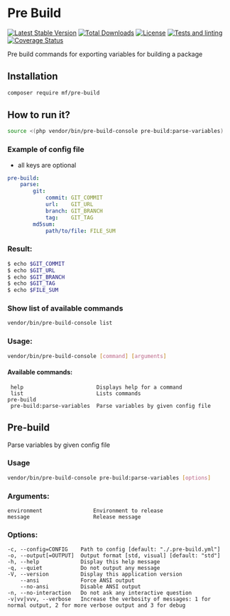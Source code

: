 Pre Build
=========

[![Latest Stable Version](https://img.shields.io/packagist/v/mf/pre-build.svg)](https://packagist.org/packages/mf/pre-build)
[![Total Downloads](https://img.shields.io/packagist/dt/mf/pre-build.svg)](https://packagist.org/packages/mf/pre-build)
[![License](https://img.shields.io/packagist/l/mf/pre-build.svg)](https://packagist.org/packages/mf/pre-build)
[![Tests and linting](https://github.com/MortalFlesh/pre-build/actions/workflows/tests.yaml/badge.svg)](https://github.com/MortalFlesh/pre-build/actions/workflows/tests.yaml)
[![Coverage Status](https://coveralls.io/repos/github/MortalFlesh/pre-build/badge.svg?branch=master)](https://coveralls.io/github/MortalFlesh/pre-build?branch=master)

Pre build commands for exporting variables for building a package

## Installation
```bash
composer require mf/pre-build
```


## How to run it?
```bash
source <(php vendor/bin/pre-build-console pre-build:parse-variables)
```

### Example of config file
- all keys are optional
```yaml
pre-build:
    parse:
        git:
            commit: GIT_COMMIT
            url:    GIT_URL
            branch: GIT_BRANCH
            tag:    GIT_TAG
        md5sum:
            path/to/file: FILE_SUM 
```

### Result:
```bash
$ echo $GIT_COMMIT
$ echo $GIT_URL
$ echo $GIT_BRANCH
$ echo $GIT_TAG
$ echo $FILE_SUM
```


### Show list of available commands
```bash
vendor/bin/pre-build-console list
```

### Usage:
```bash
vendor/bin/pre-build-console [command] [arguments]
```

#### Available commands:
     help                       Displays help for a command
     list                       Lists commands
    pre-build
     pre-build:parse-variables  Parse variables by given config file
 

## Pre-build
Parse variables by given config file

### Usage
```bash
vendor/bin/pre-build-console pre-build:parse-variables [options]
```

### Arguments:
    environment                Environment to release
    message                    Release message

### Options:
    -c, --config=CONFIG    Path to config [default: "./.pre-build.yml"]
    -o, --output[=OUTPUT]  Output format [std, visual] [default: "std"]
    -h, --help             Display this help message
    -q, --quiet            Do not output any message
    -V, --version          Display this application version
        --ansi             Force ANSI output
        --no-ansi          Disable ANSI output
    -n, --no-interaction   Do not ask any interactive question
    -v|vv|vvv, --verbose   Increase the verbosity of messages: 1 for normal output, 2 for more verbose output and 3 for debug

